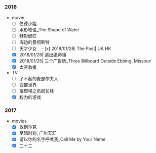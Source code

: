 ### 2018

- movie
    - [ ] 伯德小姐
    - [ ] 水形物语_The Shape of Water
    - [ ] 魅影缝匠
    - [ ] 海边的曼彻斯特
    - [ ] 天才少女
    - [x] 2018/01/28| The Post| UA HK
    - [x] 2018/01/26| 逃出绝命镇
    - [x] 2018/01/25| 三个广告牌_Three Billboard Outside Ebbing, Missouri
    - [x] 太空救援
- TV
    - [ ] 了不起的麦瑟尔夫人
    - [ ] 西部世界
    - [ ] 琅琊榜之风起长林
    - [x] 权力的游戏

### 2017

- movies
    - [x] 敦刻尔克
    - [x] 至暗时刻, 广州天汇
    - [x] 请以你的名字呼唤我_Call Me by Your Name
    - [x] 二十二
